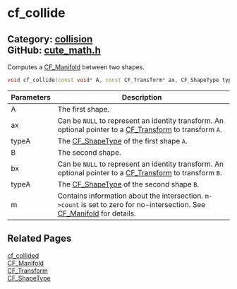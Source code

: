 [](../header.md ':include')

# cf_collide

Category: [collision](/api_reference?id=collision)  
GitHub: [cute_math.h](https://github.com/RandyGaul/cute_framework/blob/master/include/cute_math.h)  
---

Computes a [CF_Manifold](/collision/cf_manifold.md) between two shapes.

```cpp
void cf_collide(const void* A, const CF_Transform* ax, CF_ShapeType typeA, const void* B, const CF_Transform* bx, CF_ShapeType typeB, CF_Manifold* m);
```

Parameters | Description
--- | ---
A | The first shape.
ax | Can be `NULL` to represent an identity transform. An optional pointer to a [CF_Transform](/math/cf_transform.md) to transform `A`.
typeA | The [CF_ShapeType](/collision/cf_shapetype.md) of the first shape `A`.
B | The second shape.
bx | Can be `NULL` to represent an identity transform. An optional pointer to a [CF_Transform](/math/cf_transform.md) to transform `B`.
typeA | The [CF_ShapeType](/collision/cf_shapetype.md) of the second shape `B`.
m | Contains information about the intersection. `m->count` is set to zero for no-intersection. See [CF_Manifold](/collision/cf_manifold.md) for details.

## Related Pages

[cf_collided](/collision/cf_collided.md)  
[CF_Manifold](/collision/cf_manifold.md)  
[CF_Transform](/math/cf_transform.md)  
[CF_ShapeType](/collision/cf_shapetype.md)  
